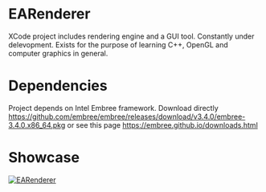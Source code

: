 # EARenderer

XCode project includes rendering engine and a GUI tool. Constantly under delevopment. 
Exists for the purpose of learning C++, OpenGL and computer graphics in general.

# Dependencies
Project depends on Intel Embree framework.
Download directly https://github.com/embree/embree/releases/download/v3.4.0/embree-3.4.0.x86_64.pkg
or see this page https://embree.github.io/downloads.html

# Showcase
[![EARenderer](http://img.youtube.com/vi/n0ktyKqq1UE/0.jpg)](http://www.youtube.com/watch?v=n0ktyKqq1UE)
